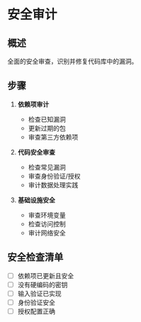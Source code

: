 # 安全审计

## 概述

全面的安全审查，识别并修复代码库中的漏洞。

## 步骤

1. **依赖项审计**

   - 检查已知漏洞
   - 更新过期的包
   - 审查第三方依赖项

2. **代码安全审查**

   - 检查常见漏洞
   - 审查身份验证/授权
   - 审计数据处理实践

3. **基础设施安全**
   - 审查环境变量
   - 检查访问控制
   - 审计网络安全

## 安全检查清单

- [ ] 依赖项已更新且安全
- [ ] 没有硬编码的密钥
- [ ] 输入验证已实现
- [ ] 身份验证安全
- [ ] 授权配置正确
